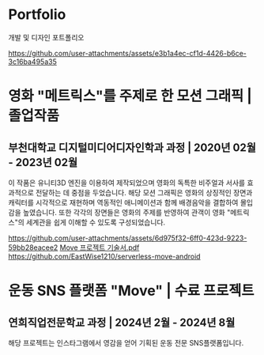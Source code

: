 # Portfolio
개발 및 디자인 포트폴리오


https://github.com/user-attachments/assets/e3b1a4ec-cf1d-4426-b6ce-3c16ba495a35
# 영화 "메트릭스"를 주제로 한 모션 그래픽 | 졸업작품
## 부천대학교 디지털미디어디자인학과 과정 | 2020년 02월 - 2023년 02월
이 작품은 유니티3D 엔진을 이용하여 제작되었으며 영화의 독특한 비주얼과 서사를 효과적으로 전달하는 데 중점을 두었습니다. 
해당 모션 그래픽은 영화의 상징적인 장면과 캐릭터를 시각적으로 재현하며 역동적인 애니메이션과 함께 배경음악을 결합하여 몰입감을 높였습니다.
또한 각각의 장면들은 영화의 주제를 반영하여 관객이 영화 "메트릭스"의 세계관을 쉽게 이해할 수 있도록 구성되었습니다. 




https://github.com/user-attachments/assets/6d975f32-6ff0-423d-9223-59bb28eacee2
[Move 프로젝트 기술서.pdf](https://github.com/user-attachments/files/17141841/Move.pdf)
https://github.com/EastWise1210/serverless-move-android
# 운동 SNS 플랫폼 "Move" | 수료 프로젝트
## 연희직업전문학교 과정 | 2024년 2월 - 2024년 8월
해당 프로젝트는 인스타그램에서 영감을 얻어 기획된 운동 전문 SNS플랫폼입니다.
